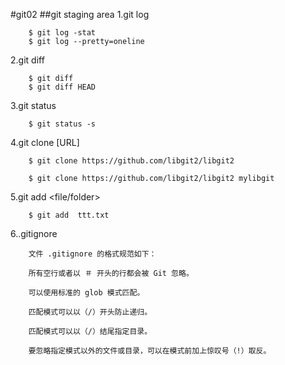 #git02
##git staging area
1.git log
```
    $ git log -stat
    $ git log --pretty=oneline
```
2.git diff
```
    $ git diff
    $ git diff HEAD
```
3.git status
```
    $ git status -s
```
4.git clone [URL]
```
    $ git clone https://github.com/libgit2/libgit2

    $ git clone https://github.com/libgit2/libgit2 mylibgit
```
5.git add \<file/folder\>
```
    $ git add  ttt.txt
```
6..gitignore  
```
    文件 .gitignore 的格式规范如下：

    所有空行或者以 ＃ 开头的行都会被 Git 忽略。

    可以使用标准的 glob 模式匹配。

    匹配模式可以以（/）开头防止递归。

    匹配模式可以以（/）结尾指定目录。

    要忽略指定模式以外的文件或目录，可以在模式前加上惊叹号（!）取反。
```



